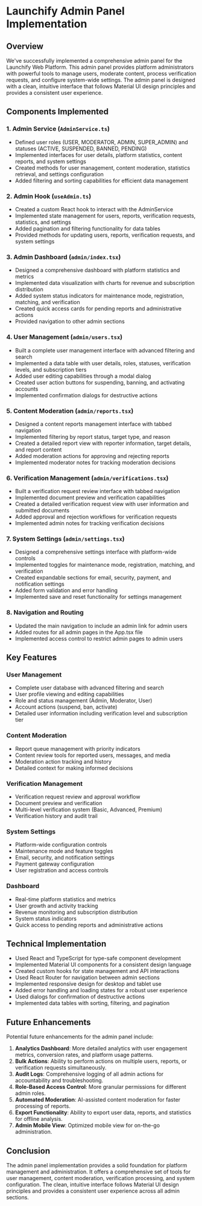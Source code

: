 # Launchify Admin Panel Implementation

## Overview

We've successfully implemented a comprehensive admin panel for the Launchify Web Platform. This admin panel provides platform administrators with powerful tools to manage users, moderate content, process verification requests, and configure system-wide settings. The admin panel is designed with a clean, intuitive interface that follows Material UI design principles and provides a consistent user experience.

## Components Implemented

### 1. Admin Service (`AdminService.ts`)
- Defined user roles (USER, MODERATOR, ADMIN, SUPER_ADMIN) and statuses (ACTIVE, SUSPENDED, BANNED, PENDING)
- Implemented interfaces for user details, platform statistics, content reports, and system settings
- Created methods for user management, content moderation, statistics retrieval, and settings configuration
- Added filtering and sorting capabilities for efficient data management

### 2. Admin Hook (`useAdmin.ts`)
- Created a custom React hook to interact with the AdminService
- Implemented state management for users, reports, verification requests, statistics, and settings
- Added pagination and filtering functionality for data tables
- Provided methods for updating users, reports, verification requests, and system settings

### 3. Admin Dashboard (`admin/index.tsx`)
- Designed a comprehensive dashboard with platform statistics and metrics
- Implemented data visualization with charts for revenue and subscription distribution
- Added system status indicators for maintenance mode, registration, matching, and verification
- Created quick access cards for pending reports and administrative actions
- Provided navigation to other admin sections

### 4. User Management (`admin/users.tsx`)
- Built a complete user management interface with advanced filtering and search
- Implemented a data table with user details, roles, statuses, verification levels, and subscription tiers
- Added user editing capabilities through a modal dialog
- Created user action buttons for suspending, banning, and activating accounts
- Implemented confirmation dialogs for destructive actions

### 5. Content Moderation (`admin/reports.tsx`)
- Designed a content reports management interface with tabbed navigation
- Implemented filtering by report status, target type, and reason
- Created a detailed report view with reporter information, target details, and report content
- Added moderation actions for approving and rejecting reports
- Implemented moderator notes for tracking moderation decisions

### 6. Verification Management (`admin/verifications.tsx`)
- Built a verification request review interface with tabbed navigation
- Implemented document preview and verification capabilities
- Created a detailed verification request view with user information and submitted documents
- Added approval and rejection workflows for verification requests
- Implemented admin notes for tracking verification decisions

### 7. System Settings (`admin/settings.tsx`)
- Designed a comprehensive settings interface with platform-wide controls
- Implemented toggles for maintenance mode, registration, matching, and verification
- Created expandable sections for email, security, payment, and notification settings
- Added form validation and error handling
- Implemented save and reset functionality for settings management

### 8. Navigation and Routing
- Updated the main navigation to include an admin link for admin users
- Added routes for all admin pages in the App.tsx file
- Implemented access control to restrict admin pages to admin users

## Key Features

### User Management
- Complete user database with advanced filtering and search
- User profile viewing and editing capabilities
- Role and status management (Admin, Moderator, User)
- Account actions (suspend, ban, activate)
- Detailed user information including verification level and subscription tier

### Content Moderation
- Report queue management with priority indicators
- Content review tools for reported users, messages, and media
- Moderation action tracking and history
- Detailed context for making informed decisions

### Verification Management
- Verification request review and approval workflow
- Document preview and verification
- Multi-level verification system (Basic, Advanced, Premium)
- Verification history and audit trail

### System Settings
- Platform-wide configuration controls
- Maintenance mode and feature toggles
- Email, security, and notification settings
- Payment gateway configuration
- User registration and access controls

### Dashboard
- Real-time platform statistics and metrics
- User growth and activity tracking
- Revenue monitoring and subscription distribution
- System status indicators
- Quick access to pending reports and administrative actions

## Technical Implementation

- Used React and TypeScript for type-safe component development
- Implemented Material UI components for a consistent design language
- Created custom hooks for state management and API interactions
- Used React Router for navigation between admin sections
- Implemented responsive design for desktop and tablet use
- Added error handling and loading states for a robust user experience
- Used dialogs for confirmation of destructive actions
- Implemented data tables with sorting, filtering, and pagination

## Future Enhancements

Potential future enhancements for the admin panel include:

1. **Analytics Dashboard**: More detailed analytics with user engagement metrics, conversion rates, and platform usage patterns.
2. **Bulk Actions**: Ability to perform actions on multiple users, reports, or verification requests simultaneously.
3. **Audit Logs**: Comprehensive logging of all admin actions for accountability and troubleshooting.
4. **Role-Based Access Control**: More granular permissions for different admin roles.
5. **Automated Moderation**: AI-assisted content moderation for faster processing of reports.
6. **Export Functionality**: Ability to export user data, reports, and statistics for offline analysis.
7. **Admin Mobile View**: Optimized mobile view for on-the-go administration.

## Conclusion

The admin panel implementation provides a solid foundation for platform management and administration. It offers a comprehensive set of tools for user management, content moderation, verification processing, and system configuration. The clean, intuitive interface follows Material UI design principles and provides a consistent user experience across all admin sections. 